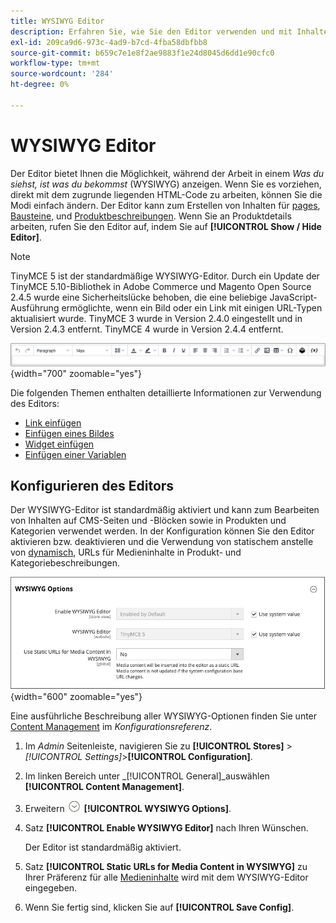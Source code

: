 ```yaml
---
title: WYSIWYG Editor
description: Erfahren Sie, wie Sie den Editor verwenden und mit Inhalten in der Ansicht _What You See Is What You Get_ (WYSIWYG) arbeiten.
exl-id: 209ca9d6-973c-4ad9-b7cd-4fba58dbfbb8
source-git-commit: b659c7e1e8f2ae9883f1e24d8045d6dd1e90cfc0
workflow-type: tm+mt
source-wordcount: '284'
ht-degree: 0%

---
```


# WYSIWYG Editor

Der Editor bietet Ihnen die Möglichkeit, während der Arbeit in einem _Was du siehst, ist was du bekommst_ (WYSIWYG) anzeigen. Wenn Sie es vorziehen, direkt mit dem zugrunde liegenden HTML-Code zu arbeiten, können Sie die Modi einfach ändern. Der Editor kann zum Erstellen von Inhalten für [pages](pages.md), [Bausteine](blocks.md), und [Produktbeschreibungen](../catalog/product-content.md). Wenn Sie an Produktdetails arbeiten, rufen Sie den Editor auf, indem Sie auf **[!UICONTROL Show / Hide Editor]**.

>[!NOTE]
>
>TinyMCE 5 ist der standardmäßige WYSIWYG-Editor. Durch ein Update der TinyMCE 5.10-Bibliothek in Adobe Commerce und Magento Open Source 2.4.5 wurde eine Sicherheitslücke behoben, die eine beliebige JavaScript-Ausführung ermöglichte, wenn ein Bild oder ein Link mit einigen URL-Typen aktualisiert wurde. TinyMCE 3 wurde in Version 2.4.0 eingestellt und in Version 2.4.3 entfernt. TinyMCE 4 wurde in Version 2.4.4 entfernt.

![Editor-Symbolleiste](./assets/editor-toolbar.png){width="700" zoomable="yes"}

Die folgenden Themen enthalten detaillierte Informationen zur Verwendung des Editors:

- [Link einfügen](editor-insert-link.md)
- [Einfügen eines Bildes](editor-insert-image.md)
- [Widget einfügen](editor-widget.md)
- [Einfügen einer Variablen](editor-insert-variable.md)

## Konfigurieren des Editors

Der WYSIWYG-Editor ist standardmäßig aktiviert und kann zum Bearbeiten von Inhalten auf CMS-Seiten und -Blöcken sowie in Produkten und Kategorien verwendet werden. In der Konfiguration können Sie den Editor aktivieren bzw. deaktivieren und die Verwendung von statischem anstelle von [dynamisch](../catalog/catalog-urls.md#dynamic-url), URLs für Medieninhalte in Produkt- und Kategoriebeschreibungen.

![WYSIWYG-Optionen](./assets/content-management-wysiwyg-options.png){width="600" zoomable="yes"}

Eine ausführliche Beschreibung aller WYSIWYG-Optionen finden Sie unter [Content Management](../configuration-reference/general/content-management.md) im _Konfigurationsreferenz_.

1. Im _Admin_ Seitenleiste, navigieren Sie zu **[!UICONTROL Stores]** > _[!UICONTROL Settings]_>**[!UICONTROL Configuration]**.

1. Im linken Bereich unter _[!UICONTROL General]_auswählen **[!UICONTROL Content Management]**.

1. Erweitern ![Erweiterungsauswahl](../assets/icon-display-expand.png) **[!UICONTROL WYSIWYG Options]**.

1. Satz **[!UICONTROL Enable WYSIWYG Editor]** nach Ihren Wünschen.

   Der Editor ist standardmäßig aktiviert.

1. Satz **[!UICONTROL Static URLs for Media Content in WYSIWYG]** zu Ihrer Präferenz für alle [Medieninhalte](../catalog/catalog-urls.md#static-url) wird mit dem WYSIWYG-Editor eingegeben.

1. Wenn Sie fertig sind, klicken Sie auf **[!UICONTROL Save Config]**.
